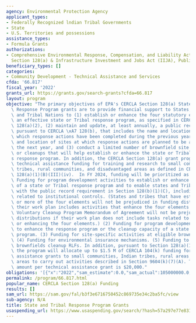 ```yaml
---
agency: Environmental Protection Agency
applicant_types:
- Federally Recognized lndian Tribal Governments
- State
- U.S. Territories and possessions
assistance_types:
- Formula Grants
authorizations:
- Comprehensive Environmental Response, Compensation, and Liability Act (CERCLA),
  Section 128(a) & Infrastructure Investment and Jobs Act (IIJA), Public Law 117-58.
beneficiary_types: []
categories:
- Community Development - Technical Assistance and Services
cfda: '66.817'
fiscal_year: '2022'
grants_url: https://grants.gov/search-grants?cfda=66.817
layout: program
objective: "The primary objectives of EPA's CERCLA Section 128(a) State and Tribal\
  \ Response Program grants are to provide financial support to States, US Territories,\
  \ and Tribal Nations to (1) establish or enhance the four statutory elements of\
  \ an effective state or Tribal response program, as specified in CERCLA Section\
  \ 128(a)(2), (2) maintain and update, at least annually, a public record of sites,\
  \ pursuant to CERCLA \xA7 128(b), that includes the name and location of sites at\
  \ which response actions have been completed during the previous year and the name\
  \ and location of sites at which response actions are planned to be addressed in\
  \ the next year, and (3) conduct a limited number of brownfield site assessments\
  \ or cleanups that will help establish or enhance the state or Tribal Nation\u2019\
  s response program. In addition, the CERCLA Section 128(a) grant program provides\
  \ technical assistance funding for training and research to small communities, Indian\
  \ tribes, rural communities, and disadvantaged areas as defined in CERCLA Section\
  \ 128(a)(1)(B)(III)(iv).  In FY 2024, funding will be prioritized as follows: (1)\
  \ Funding for program development activities to establish or enhance the four elements\
  \ of a state or Tribal response program and to enable states and Tribes to comply\
  \ with the public record requirement in Section 128(b)(1)(C), including activities\
  \ related to institutional controls. (States and tribes that have established one\
  \ or more of the four elements will not be prejudiced in funding distributions if\
  \ their work plan includes activities that enhance the four elements. States with\
  \ Voluntary Cleanup Program Memorandum of Agreement will not be prejudiced in funding\
  \ distributions if their work plan does not include tasks related to establishing\
  \ or enhancing the four elements.) (2) Funding for program development activities\
  \ to enhance the response program or the cleanup capacity of a state or Tribal response\
  \ program. (3) Funding for site-specific activities at eligible brownfields sites.\
  \ (4) Funding for environmental insurance mechanisms. (5) Funding to capitalize\
  \ brownfields cleanup RLFs. In addition, pursuant to Section 128(a)(1)(B)(ii)(III),\
  \ the program will allocate up to $1.5 M of CERCLA 104(k) funding for technical\
  \ assistance grants to small communities, Indian tribes, rural areas, or disadvantaged\
  \ areas to carry out activities described in Section 9604(k)(7)(A). The maximum\
  \ amount per technical assistance grant is $20,000."
obligations: '[{"x":"2022","sam_estimate":0.0,"sam_actual":105000000.0,"usa_spending_actual":38866043.0},{"x":"2023","sam_estimate":106000000.0,"sam_actual":0.0,"usa_spending_actual":85148228.0},{"x":"2024","sam_estimate":106000000.0,"sam_actual":0.0,"usa_spending_actual":0.0}]'
permalink: /program/66.817.html
popular_name: CERCLA Section 128(a) Funding
results: []
sam_url: https://sam.gov/fal/b3f3e6716750452c869735e34c2ba5fc/view
sub-agency: N/A
title: State and Tribal Response Program Grants
usaspending_url: https://www.usaspending.gov/search/?hash=57a297e77e8313339bb57ae44afdf563
---
```

